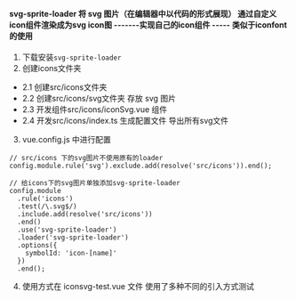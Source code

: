 #### svg-sprite-loader 将 svg 图片（在编辑器中以代码的形式展现） 通过自定义icon组件渲染成为svg icon图 -------实现自己的icon组件 ----- 类似于iconfont的使用

1. 下载安装`svg-sprite-loader`
2. 创建icons文件夹
  - 2.1 创建src/icons文件夹
  - 2.2 创建src/icons/svg文件夹 存放 svg 图片
  - 2.3 开发组件src/icons/iconSvg.vue 组件
  - 2.4 开发src/icons/index.ts 生成配置文件 导出所有svg文件
3. vue.config.js 中进行配置
```
// src/icons 下的svg图片不使用原有的loader
config.module.rule('svg').exclude.add(resolve('src/icons')).end();

// 给icons下的svg图片单独添加svg-sprite-loader
config.module
  .rule('icons')
  .test(/\.svg$/)
  .include.add(resolve('src/icons'))
  .end()
  .use('svg-sprite-loader')
  .loader('svg-sprite-loader')
  .options({
    symbolId: 'icon-[name]'
  })
  .end();
```
4. 使用方式在 iconsvg-test.vue 文件 使用了多种不同的引入方式测试
